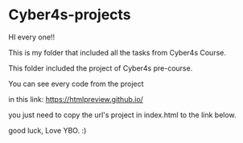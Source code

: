 # Cyber4s-projects
HI every one!!

This is my  folder that included all the tasks from Cyber4s Course.

This folder included the project of Cyber4s pre-course.

You can see every code from the project 

in this link: https://htmlpreview.github.io/ 

you just need to copy the url's project in index.html to the link below.

good luck,
Love YBO. :)
